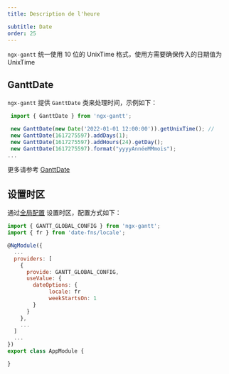 ```yaml
---
title: Description de l'heure

subtitle: Date
order: 25
---
```




`ngx-gantt` 统一使用 10 位的 UnixTime 格式，使用方需要确保传入的日期值为 UnixTime

## GanttDate

`ngx-gantt` 提供 `GanttDate` 类来处理时间，示例如下：

```javascript
 import { GanttDate } from 'ngx-gantt';

 new GanttDate(new Date('2022-01-01 12:00:00')).getUnixTime(); //
 new GanttDate(1617275597).addDays(1);
 new GanttDate(1617275597).addHours(24).getDay();
 new GanttDate(1617275597).format("yyyyAnnéeMMmois");
...

```

更多请参考 [GanttDate](https://github.com/worktile/ngx-gantt/blob/master/packages/gantt/src/utils/date.ts)

## 设置时区

通过[全局配置](/guides/configuration/global) 设置时区，配置方式如下：

```javascript
import { GANTT_GLOBAL_CONFIG } from 'ngx-gantt';
import { fr } from 'date-fns/locale';

@NgModule({
  ...
  providers: [
    {
      provide: GANTT_GLOBAL_CONFIG,
      useValue: {
        dateOptions: {
             locale: fr
             weekStartsOn: 1
        }
      }
    },
    ...
  ]
  ...
})
export class AppModule {

}
```
